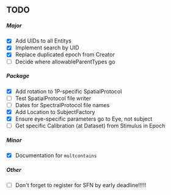 ## TODO

##### Major
- [x] Add UIDs to all Entitys
- [x] Implement search by UID
- [x] Replace duplicated epoch from Creator
- [ ] Decide where allowableParentTypes go

##### Package
- [x] Add rotation to 1P-specific SpatialProtocol
- [ ] Test SpatialProtocol file writer 
- [ ] Dates for SpectralProtocol file names
- [x] Add Location to SubjectFactory
- [x] Ensure eye-specific parameters go to Eye, not subject
- [ ] Get specific Calibration (at Dataset) from Stimulus in Epoch

##### Minor
- [x] Documentation for `multcontains`


##### Other
- [ ] Don't forget to register for SFN by early deadline!!!!!